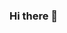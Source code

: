 ### Hi there 👋

<!--
**flame4ost/flame4ost** is a ✨ _special_ ✨ repository because its `README.md` (this file) appears on your GitHub profile.

Here are some ideas to get you started:

💡  I like to explore new technologies and develop software solutions and quick hacks.
🎓  I'm currently studying Computer Science and Mathematics at the University of Massachusetts Amherst.
🌱  I'm on track for learning more about Artificial Intelligence, Systems Design, Android Development and Cloud Architecture.
✍️  In my free time, I pursue Graphic Design and App for Android as hobbies/side hustles.
💬  Feel free to reach out to me for pro bono consulting and volunteering, or just for some interesting discussion.
✉️  You can shoot me an email at huanmastak@gmail.com! I'll try to respond as soon as I can.
📄  Please have a look at my Résumé for more details about me. I'm open to feedback and suggestions!
-->
